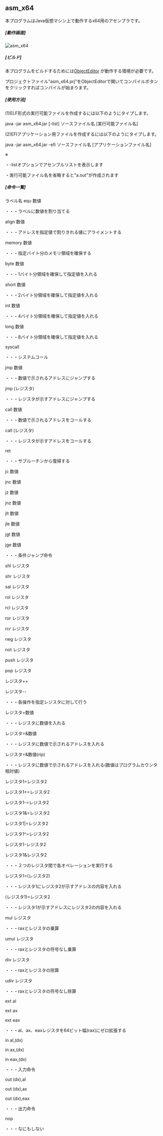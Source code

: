 ## asm_x64
  
本プログラムはJava仮想マシン上で動作するx64用のアセンブラです。
  
##### [動作画面]
  
![asm_x64](https://i.imgur.com/TWWKzWa.jpg)  
##### [ビルド]
  
本プログラムをビルドするためには[ObjectEditor](https://github.com/kousoz80/ObjectEditor) が動作する環境が必要です。
  
  プロジェクトファイル"asm_x64.prj"をObjectEditorで開いてコンパイルボタンをクリックすればコンパイルが始まります。

  ##### [使用方法]
(1)ELF形式の実行可能ファイルを作成するには以下のようにタイプします。

java -jar asm_x64.jar [-list] ソースファイル名 [実行可能ファイル名]

(2)EFIアプリケーション用ファイルを作成するには以下のようにタイプします。

java -jar asm_x64.jar -efi ソースファイル名 [アプリケーションファイル名]



※
  
・-listオプションでアセンブルリストを表示します  
  
・実行可能ファイル名を省略すると"a.out"が作成されます

##### [命令一覧]

ラベル名 equ 数値

・・・ラベルに数値を割り当てる


align 数値

・・・アドレスを指定値で割りきれる値にアライメントする


memory 数値

・・・指定バイト分のメモリ領域を確保する


byte 数値

・・・1バイト分領域を確保して指定値を入れる


short 数値

・・・2バイト分領域を確保して指定値を入れる


int 数値

・・・4バイト分領域を確保して指定値を入れる


long 数値

・・・8バイト分領域を確保して指定値を入れる


syscall

・・・システムコール


jmp 数値

・・・数値で示されるアドレスにジャンプする


jmp (レジスタ)

・・・レジスタが示すアドレスにジャンプする


call 数値

・・・数値で示されるアドレスをコールする


call (レジスタ)

・・・レジスタが示すアドレスをコールする


ret

・・・サブルーチンから復帰する


jc 数値

jnc 数値

jz 数値

jnz 数値

jlt 数値

jle 数値

jgt 数値

jge 数値

・・・条件ジャンプ命令



shl レジスタ

shr レジスタ

sal レジスタ

rol レジスタ

rcl レジスタ

ror レジスタ

rcr レジスタ

neg レジスタ

not レジスタ

push レジスタ

pop レジスタ

レジスタ++

レジスタ--

・・・各操作を指定レジスタに対して行う



レジスタ=数値

・・・レジスタに数値を入れる



レジスタ=&数値

・・・レジスタに数値で示されるアドレスを入れる

レジスタ=&数値(rip)

・・・レジスタに数値で示されるアドレスを入れる(数値はプログラムカウンタ相対値)


レジスタ1=レジスタ2

レジスタ1+=レジスタ2

レジスタ1-=レジスタ2

レジスタ1&=レジスタ2

レジスタ1|=レジスタ2

レジスタ1^=レジスタ2

レジスタ1-レジスタ2

レジスタ1&レジスタ2

・・・２つのレジスタ間で各オペレーションを実行する



レジスタ1=(レジスタ2)

・・・レジスタ1にレジスタ2が示すアドレスの内容を入れる



(レジスタ1)=レジスタ2

・・・レジスタ1が示すアドレスにレジスタ2の内容を入れる



mul レジスタ

・・・raxとレジスタの乗算



umul レジスタ

・・・raxとレジスタの符号なし乗算



div レジスタ

・・・raxとレジスタの除算



udiv レジスタ

・・・raxとレジスタの符号なし除算



ext al
  
ext ax
  
ext eax
  
・・・al、ax、eaxレジスタを64ビット幅(rax)にゼロ拡張する



in al,(dx)

in ax,(dx)

in eax,(dx)

・・・入力命令



out (dx),al

out (dx),ax

out (dx),eax

・・・出力命令



nop

・・・なにもしない


